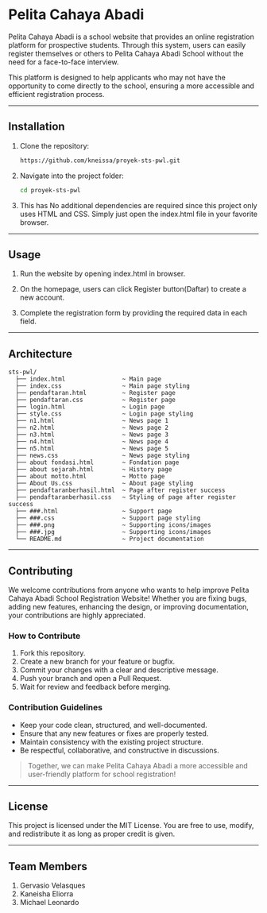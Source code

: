 # Pelita Cahaya Abadi

Pelita Cahaya Abadi is a school website that provides an online registration platform for prospective students. Through this system, users can easily register themselves or others to Pelita Cahaya Abadi School without the need for a face-to-face interview.

This platform is designed to help applicants who may not have the opportunity to come directly to the school, ensuring a more accessible and efficient registration process.

---

## Installation

1. Clone the repository:
    ```bash
    https://github.com/kneissa/proyek-sts-pwl.git
    ```

2. Navigate into the project folder:
    ```bash
    cd proyek-sts-pwl
    ```

3. This has No additional dependencies are required since this project only uses HTML and CSS.
Simply just open the index.html file in your favorite browser.

---

## Usage

1. Run the website by opening index.html in browser.

2. On the homepage, users can click Register button(Daftar) to create a new account.
   
3. Complete the registration form by providing the required data in each field.

---

## Architecture

```Project structure
sts-pwl/
  ├── index.html                ~ Main page
  ├── index.css                 ~ Main page styling
  ├── pendaftaran.html          ~ Register page
  ├── pendaftaran.css           ~ Register page
  ├── login.html                ~ Login page
  ├── style.css                 ~ Login page styling
  ├── n1.html                   ~ News page 1
  ├── n2.html                   ~ News page 2
  ├── n3.html                   ~ News page 3
  ├── n4.html                   ~ News page 4
  ├── n5.html                   ~ News page 5
  ├── news.css                  ~ News page styling
  ├── about fondasi.html        ~ Fondation page
  ├── about sejarah.html        ~ History page
  ├── about motto.html          ~ Motto page
  ├── About Us.css              ~ About page styling
  ├── pendaftaranberhasil.html  ~ Page after register success
  ├── pendaftaranberhasil.css   ~ Styling of page after register success 
  ├── ###.html                  ~ Support page
  ├── ###.css                   ~ Support page styling
  ├── ###.png                   ~ Supporting icons/images
  ├── ###.jpg                   ~ Supporting icons/images
  └── README.md                 ~ Project documentation
```

---

## Contributing

We welcome contributions from anyone who wants to help improve Pelita Cahaya Abadi School Registration Website!
Whether you are fixing bugs, adding new features, enhancing the design, or improving documentation, your contributions are highly appreciated.

### How to Contribute

1. Fork this repository.
2. Create a new branch for your feature or bugfix.
3. Commit your changes with a clear and descriptive message.
4. Push your branch and open a Pull Request.
5. Wait for review and feedback before merging.

### Contribution Guidelines
- Keep your code clean, structured, and well-documented.
- Ensure that any new features or fixes are properly tested.
- Maintain consistency with the existing project structure.
- Be respectful, collaborative, and constructive in discussions.

> Together, we can make Pelita Cahaya Abadi a more accessible and user-friendly platform for school registration! 

---

## License
This project is licensed under the MIT License.
You are free to use, modify, and redistribute it as long as proper credit is given.

---

## Team Members
1. Gervasio Velasques
2. Kaneisha Eliorra
3. Michael Leonardo
